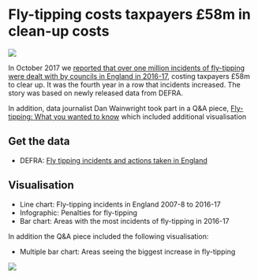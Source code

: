 # Fly-tipping costs taxpayers £58m in clean-up costs

![](https://ichef.bbci.co.uk/news/624/cpsprodpb/13E59/production/_98379418_flytippingnew_birmingham_hp3z0-nc.png)

In October 2017 we [reported that over one million incidents of fly-tipping were dealt with by councils in England in 2016-17](http://www.bbc.co.uk/news/uk-england-41664941), costing taxpayers £58m to clear up. It was the fourth year in a row that incidents increased. The story was based on newly released data from DEFRA.

In addition, data journalist Dan Wainwright took part in a Q&A piece, [Fly-tipping: What you wanted to know](http://www.bbc.co.uk/news/uk-england-41685102) which included additional visualisation

## Get the data

* DEFRA: [Fly tipping incidents and actions taken in England](https://www.gov.uk/government/statistical-data-sets/env24-fly-tipping-incidents-and-actions-taken-in-england)

## Visualisation

* Line chart: Fly-tipping incidents in England 2007-8 to 2016-17
* Infographic: Penalties for fly-tipping
* Bar chart: Areas with the most incidents of fly-tipping in 2016-17

In addition the Q&A piece included the following visualisation:

* Multiple bar chart: Areas seeing the biggest increase in fly-tipping

![](https://ichef.bbci.co.uk/news/624/cpsprodpb/4908/production/_98469681_flytippingworstrise_birmingham_03m65-nc.png)

